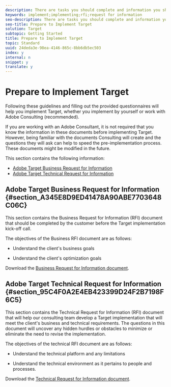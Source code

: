 ```yaml
---
description: There are tasks you should complete and information you should gather when preparing to implement Target.
keywords: implement;implementing;rfi;request for information
seo-description: There are tasks you should complete and information you should gather when preparing to implement Target.
seo-title: Prepare to Implement Target
solution: Target
subtopic: Getting Started
title: Prepare to Implement Target
topic: Standard
uuid: 24deda3e-98ea-4146-865c-8bb6db5ec503
index: y
internal: n
snippet: y
translate: y
---
```


# Prepare to Implement Target

Following these guidelines and filling out the provided questionnaires will help you implement Target, whether you implement by yourself or work with Adobe Consulting (recommended). 

If you are working with an Adobe Consultant, it is not required that you know the information in these documents before implementing Target. However, being familiar with the documents Consulting will create and the questions they will ask can help to speed the pre-implementation process. These documents might be modified in the future. 

This section contains the following information: 


* [ Adobe Target Business Request for Information](../../c_seting_up_target/c_implementing_target/c_prepare-to-implement-target.md#section_A345E8D9ED41478A90ABE7703648C06C)
* [ Adobe Target Technical Request for Information](../../c_seting_up_target/c_implementing_target/c_prepare-to-implement-target.md#section_95C4F0A2E4EB423399D24F2B7198F6C5)


## Adobe Target Business Request for Information {#section_A345E8D9ED41478A90ABE7703648C06C}

This section contains the Business Request for Information (RFI) document that should be completed by the customer before the Target implementation kick-off call. 

The objectives of the Business RFI document are as follows: 


* Understand the client's business goals 

* Understand the client's optimization goals 



Download the [ Business Request for Information document](https://marketing.adobe.com/resources/help/en_US/target/ov2/business-rfi.docx). 

## Adobe Target Technical Request for Information {#section_95C4F0A2E4EB423399D24F2B7198F6C5}

This section contains the Technical Request for Information (RFI) document that will help our consulting team develop a Target implementation that will meet the client's business and technical requirements. The questions in this document will uncover any hidden hurdles or obstacles to minimize or eliminate the need to revise the implementation. 

The objectives of the technical RFI document are as follows: 


* Understand the technical platform and any limitations 

* Understand the technical environment as it pertains to people and processes. 



Download the [ Technical Request for Information document](https://marketing.adobe.com/resources/help/en_US/target/ov2/technical-rfi.docx). 
